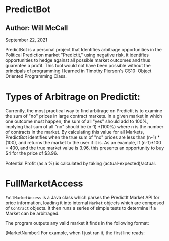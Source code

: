 
# PredictBot

## Author:  Will McCall
September 22, 2021

PredictBot is a personal project that Identifies arbitrage opportunities in the Political Prediction market "Predictit," using negative risk, it identifies opportunities to hedge against all possible market outcomes and thus guarentee a profit.  This tool would not have been possible without the principals of programming I learned in Timothy Pierson's CS10: Object Oriented Programming Class.

# Types of Arbitrage on Predictit:
Currently, the most practical way to find arbitrage on Predictit is to examine the sum of "no" prices in large contract markets.  In a given market in which one outcome must happen, the sum of all "yes" should add to 100%, implying that sum of all "no" should be (n-1) *(100%) where n is the number of contracts in the market.  By calculating this value for all Markets, PredictBot identifies when the true sum of "no" prices are less than (n-1) * (100), and returns the market to the user if it is. As an example, If (n-1)*100 = 400, and the true market value is 3.96, this presents an opportunity to buy $4 for the price of $3.96.

Potential Profit (as a %) is calculated by taking (actual-expected)/actual.


# FullMarketAccess
`FullMarketAccess` is a Java class which parses the PredictIt Market API for price information, loading it into internal `Market` objects which are composed of `Contract` objects.  It then runs a series of simple tests to determine if a Market can be arbitraged. 

The program outputs any valid market it finds in the following format:

[MarketNumber] <MarketName> <MarketURL> <WorstCaseProfit>  For example, when I just ran it, the first line reads:
